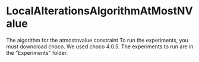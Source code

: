# LocalAlterationsAlgorithmAtMostNValue
The algorithm for the atmostnvalue constraint
To run the experiments, you must downoload choco.
We used choco 4.0.5.
The experiments to run are in the "Experiments" folder.
